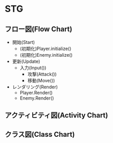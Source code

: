 # STG
<!-- TODO: フロー図(Flow Chart)
<!-- TODO: アクティビティ図(Activity Chart) -->
<!-- TODO: クラス図(Class Chart) -->

## フロー図(Flow Chart)

  - 開始(Start)
    - (初期化)Player.initialize()
    -  (初期化)Enemy.initialize()
  - 更新(Update)
    - 入力(Input())
      - 攻撃(Attack())
      - 移動(Move())
  - レンダリング(Render)
    - Player.Render()
    - Enemy.Render()
## アクティビティ図(Activity Chart)
## クラス図(Class Chart)
